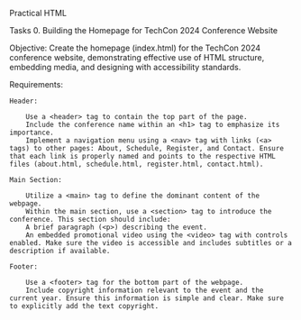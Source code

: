 Practical HTML

Tasks
0. Building the Homepage for TechCon 2024 Conference Website

Objective:
    Create the homepage (index.html) for the TechCon 2024 conference website, demonstrating effective use of HTML structure, embedding media, and designing with accessibility standards.

Requirements:
    
    Header:

        Use a <header> tag to contain the top part of the page.
        Include the conference name within an <h1> tag to emphasize its importance.
        Implement a navigation menu using a <nav> tag with links (<a> tags) to other pages: About, Schedule, Register, and Contact. Ensure that each link is properly named and points to the respective HTML files (about.html, schedule.html, register.html, contact.html).
    
    Main Section:

        Utilize a <main> tag to define the dominant content of the webpage.
        Within the main section, use a <section> tag to introduce the conference. This section should include:
        A brief paragraph (<p>) describing the event.
        An embedded promotional video using the <video> tag with controls enabled. Make sure the video is accessible and includes subtitles or a description if available.
    
    Footer:

        Use a <footer> tag for the bottom part of the webpage.
        Include copyright information relevant to the event and the current year. Ensure this information is simple and clear. Make sure to explicitly add the text copyright.